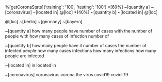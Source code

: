 %[getCoronaStats]('training': '100', 'testing': '100')
    *[60%] ~[quantity a] ~[coronavirus] ~[located in] @[loc]
    *[40%] ~[quantity b] ~[located in] @[loc]

@[loc]
    ~[berlin]
    ~[germany]
    ~[bayern]

~[quantity a]
    how many people have
    number of cases with
    the number of people with
    how many cases of
    infection number of

~[quantity b]
    how many people have it
    number of cases
    the number of infected people
    how many cases
    infections
    how many infections
    how many people are infected

~[located in]
    in
    located in

~[coronavirus]
    coronavirus
    corona 
    the virus
    covid19
    covid-19
